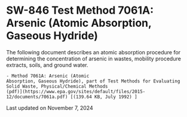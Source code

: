 
# SW-846 Test Method 7061A: Arsenic (Atomic Absorption, Gaseous Hydride)  


The following document describes an atomic absorption procedure for
determining the concentration of arsenic in wastes, mobility procedure
extracts, soils, and ground water.

    - Method 7061A: Arsenic (Atomic
    Absorption, Gaseous Hydride), part of Test Methods for Evaluating
    Solid Waste, Physical/Chemical Methods
    (pdf)](https://www.epa.gov/sites/default/files/2015-12/documents/7061a.pdf) [(139.64 KB, July 1992) ] 

Last updated on November 7, 2024

